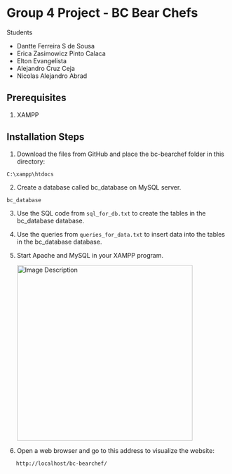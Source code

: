 # Group 4 Project - BC Bear Chefs
Students
* Dantte Ferreira S de Sousa
* Erica Zasimowicz Pinto Calaca
* Elton Evangelista
* Alejandro Cruz Ceja
* Nicolas Alejandro Abrad
## Prerequisites
1. XAMPP
 
## Installation Steps
1. Download the files from GitHub and place the bc-bearchef folder in this directory:
```
C:\xampp\htdocs
```
2. Create a database called bc_database on MySQL server.
```
bc_database
```
3. Use the SQL code from `sql_for_db.txt` to create the tables in the bc_database database.
4. Use the queries from `queries_for_data.txt` to insert data into the tables in the bc_database database.
5. Start Apache and MySQL in your XAMPP program. <br>
   
   <img src="https://github.com/DantteSousa/Group4Project/assets/15451346/2df70b82-caa6-413e-ba3b-32987f172505" alt="Image Description" width="400">

6. Open a web browser and go to this address to visualize the website:
```
   http://localhost/bc-bearchef/
   ```
